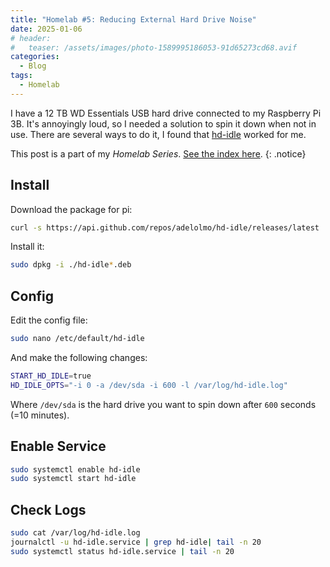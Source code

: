 ```yaml
---
title: "Homelab #5: Reducing External Hard Drive Noise"
date: 2025-01-06
# header:
#   teaser: /assets/images/photo-1589995186053-91d65273cd68.avif
categories:
  - Blog
tags:
  - Homelab
---
```


<!-- ![Picture of a hard drive](/assets/images/photo-1589995186053-91d65273cd68.avif)
{: .screenshot} -->

<!-- https://unsplash.com/photos/white-and-black-turntable-in-grayscale-photography-4u6TUbreFc0 -->

I have a 12 TB WD Essentials USB hard drive connected to my Raspberry Pi 3B. It's annoyingly loud, so I needed a solution to spin it down when not in use. There are several ways to do it, I found that [hd-idle](https://github.com/adelolmo/hd-idle?tab=readme-ov-file#run-hd-idle) worked for me.

<!--more-->

This post is a part of my _Homelab Series_. [See the index here](/Homelab-0-Introduction).
{: .notice}

## Install

Download the package for pi:

```bash
curl -s https://api.github.com/repos/adelolmo/hd-idle/releases/latest | awk -F\" '/browser_download_url.*.arm64.deb/{system("curl -OL " $(NF-1))}'
```

Install it:

```bash
sudo dpkg -i ./hd-idle*.deb
```

## Config

Edit the config file:

```bash
sudo nano /etc/default/hd-idle
```

And make the following changes:

```bash
START_HD_IDLE=true
HD_IDLE_OPTS="-i 0 -a /dev/sda -i 600 -l /var/log/hd-idle.log"
```

Where `/dev/sda` is the hard drive you want to spin down after `600` seconds (=10 minutes).

## Enable Service

```bash
sudo systemctl enable hd-idle   
sudo systemctl start hd-idle
```

## Check Logs

```bash
sudo cat /var/log/hd-idle.log
journalctl -u hd-idle.service | grep hd-idle| tail -n 20
sudo systemctl status hd-idle.service | tail -n 20
```